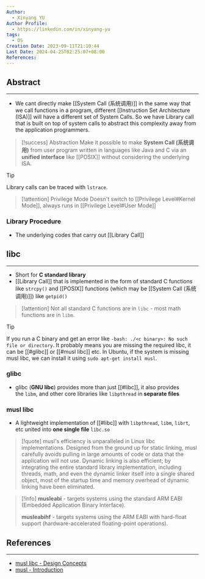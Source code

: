```yaml
---
Author:
  - Xinyang YU
Author Profile:
  - https://linkedin.com/in/xinyang-yu
tags:
  - OS
Creation Date: 2023-09-11T21:10:44
Last Date: 2024-04-25T02:25:07+08:00
References: 
---
```

## Abstract
---
- We cant directly make [[System Call (系统调用)]] in the same way that we call functions in a program, different [[Instruction Set Architecture (ISA)]] will have a different set of System Calls. So we have Library call that is built on top of system calls to abstract this complexity away from the application programmers.

>[!success] Abstraction
> Make it possible to make **System Call (系统调用)** from user program written in languages like Java and C via an **unified interface** like [[POSIX]] without considering the underlying ISA.

>[!tip]
> Library calls can be traced with `lstrace`.


>[!attention] Privilege Mode
>Doesn't switch to [[Privilege Level#Kernel Mode]], always runs in [[Privilege Level#User Mode]]



### Library Procedure
- The underlying codes that carry out [[Library Call]]

## libc
---
- Short for **C standard library**
- [[Library Call]] that is implemented in the form of standard C functions like `strcpy()` and [[POSIX]] functions (which may be [[System Call (系统调用)]]) like `getpid()`

>[!attention]
> Not all standard C functions are in `libc` - most math functions are in `libm`.

>[!tip]
> If you run a C binary and get an error like `-bash: ./<c binary>: No such file or directory`. It probably means you are missing the required libc, it can be [[#glibc]] or [[#musl libc]] etc. In Ubuntu, if the system is missing musl libc, we can install it using `sudo apt-get install musl`.
### glibc
- glibc (**GNU libc**) provides more than just [[#libc]], it also provides the `libm`, and other core libraries like `libpthread` in **separate files**

### musl libc

- A lightweight implementation of [[#libc]] with `libpthread`, `libm`, `librt`, etc united into **one single file** `libc.so`

>[!quote]
> musl's efficiency is unparalleled in Linux libc implementations. Designed from the ground up for static linking, musl carefully avoids pulling in large amounts of code or data that the application will not use. Dynamic linking is also efficient; by integrating the entire standard library implementation, including threads, math, and even the dynamic linker itself into a single shared object, most of the startup time and memory overhead of dynamic linking have been eliminated.

>[!info]
> **musleabi** - targets systems using the standard ARM EABI (Embedded Application Binary Interface).
> 
> **musleabihf** - targets systems using the ARM EABI with hard-float support (hardware-accelerated floating-point operations).



## References
---
- [musl libc - Design Concepts](https://wiki.musl-libc.org/design-concepts#:~:text=Design%20Concepts-,Unified%20libc%2Flibpthread%2Fldso,is%20unified%20with%20libc.so.)
- [musl - Introduction](https://www.musl-libc.org/intro.html)